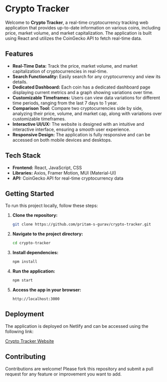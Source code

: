 # Crypto Tracker

Welcome to **Crypto Tracker**, a real-time cryptocurrency tracking web application that provides up-to-date information on various coins, including price, market volume, and market capitalization. The application is built using React and utilizes the CoinGecko API to fetch real-time data.

## Features

- **Real-Time Data:** Track the price, market volume, and market capitalization of cryptocurrencies in real-time.
- **Search Functionality:** Easily search for any cryptocurrency and view its details.
- **Dedicated Dashboard:** Each coin has a dedicated dashboard page displaying current metrics and a graph showing variations over time.
- **Customizable Timeframes:** Users can view data variations for different time periods, ranging from the last 7 days to 1 year.
- **Comparison Tool:** Compare two cryptocurrencies side by side, analyzing their price, volume, and market cap, along with variations over customizable timeframes.
- **Interactive UI/UX:** The website is designed with an intuitive and interactive interface, ensuring a smooth user experience.
- **Responsive Design:** The application is fully responsive and can be accessed on both mobile devices and desktops.

## Tech Stack

- **Frontend:** React, JavaScript, CSS
- **Libraries:** Axios, Framer Motion, MUI (Material-UI)
- **API:** CoinGecko API for real-time cryptocurrency data

## Getting Started

To run this project locally, follow these steps:

1. **Clone the repository:**
    ```bash
    git clone https://github.com/pritam-s-gurav/crypto-tracker.git
    ```

2. **Navigate to the project directory:**
    ```bash
    cd crypto-tracker
    ```

3. **Install dependencies:**
    ```bash
    npm install
    ```

4. **Run the application:**
    ```bash
    npm start
    ```

5. **Access the app in your browser:**
    ```
    http://localhost:3000
    ```

## Deployment

The application is deployed on Netlify and can be accessed using the following link:

[Crypto Tracker Website](https://crypto-info-pritam.netlify.app/)

## Contributing

Contributions are welcome! Please fork this repository and submit a pull request for any feature or improvement you want to add.

